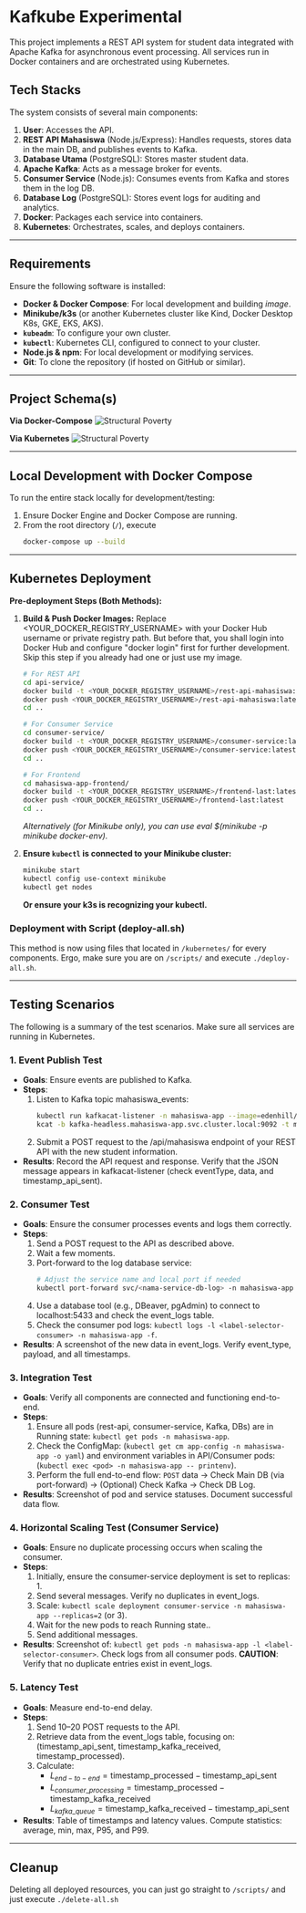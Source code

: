 # Kafkube Experimental

This project implements a REST API system for student data integrated with Apache Kafka for asynchronous event processing. All services run in Docker containers and are orchestrated using Kubernetes.

## Tech Stacks

The system consists of several main components:
1.  **User**: Accesses the API.
2.  **REST API Mahasiswa** (Node.js/Express):  Handles requests, stores data in the main DB, and publishes events to Kafka.
3.  **Database Utama** (PostgreSQL): Stores master student data.
4.  **Apache Kafka**: Acts as a message broker for events.
5.  **Consumer Service** (Node.js): Consumes events from Kafka and stores them in the log DB.
6.  **Database Log** (PostgreSQL): Stores event logs for auditing and analytics.
7.  **Docker**: Packages each service into containers.
8.  **Kubernetes**: Orchestrates, scales, and deploys containers.

---
## Requirements

Ensure the following software is installed:
* **Docker & Docker Compose**: For local development and building *image*.
* **Minikube/k3s**  (or another Kubernetes cluster like Kind, Docker Desktop K8s, GKE, EKS, AKS).
* **`kubeadm`**: To configure your own cluster.
* **`kubectl`**: Kubernetes CLI, configured to connect to your cluster.
* **Node.js & npm**: For local development or modifying services.
* **Git**: To clone the repository (if hosted on GitHub or similar).

---
## Project Schema(s)
**Via Docker-Compose**
![Structural Poverty](docs/Schemas1.png)

**Via Kubernetes**
![Structural Poverty](docs/Schemas2.png)

---
## Local Development with Docker Compose

To run the entire stack locally for development/testing:
1.  Ensure Docker Engine and Docker Compose are running.
2.  From the root directory (`/`), execute
    ```bash
    docker-compose up --build
    ```
---
## Kubernetes Deployment

**Pre-deployment Steps (Both Methods):**
1.  **Build & Push Docker Images:**
    Replace <YOUR_DOCKER_REGISTRY_USERNAME> with your Docker Hub username or private registry path. But before that, you shall login into Docker Hub and configure "docker login" first for further development. Skip this step if you already had one or just use my image.
    ```bash
    # For REST API
    cd api-service/
    docker build -t <YOUR_DOCKER_REGISTRY_USERNAME>/rest-api-mahasiswa:latest .	
    docker push <YOUR_DOCKER_REGISTRY_USERNAME>/rest-api-mahasiswa:latest
    cd ..

    # For Consumer Service
    cd consumer-service/
    docker build -t <YOUR_DOCKER_REGISTRY_USERNAME>/consumer-service:latest .
    docker push <YOUR_DOCKER_REGISTRY_USERNAME>/consumer-service:latest
    cd ..

    # For Frontend
    cd mahasiswa-app-frontend/
    docker build -t <YOUR_DOCKER_REGISTRY_USERNAME>/frontend-last:latest .
    docker push <YOUR_DOCKER_REGISTRY_USERNAME>/frontend-last:latest
    cd ..
    ```
    *Alternatively (for Minikube only), you can use eval $(minikube -p minikube docker-env).*

2.  **Ensure ``kubectl`` is connected to your Minikube cluster:**
    ```bash
    minikube start
    kubectl config use-context minikube
    kubectl get nodes
    ```
    **Or ensure your k3s is recognizing your kubectl.**

### Deployment with Script (deploy-all.sh)

This method is now using files that located in `/kubernetes/` for every components. Ergo, make sure you are on `/scripts/` and execute `./deploy-all.sh`.

---
## Testing Scenarios

The following is a summary of the test scenarios. Make sure all services are running in Kubernetes.

### 1. Event Publish Test
* **Goals**: Ensure events are published to Kafka.
* **Steps**:
    1.  Listen to Kafka topic mahasiswa_events:
        ```bash
        kubectl run kafkacat-listener -n mahasiswa-app --image=edenhill/kcat:1.7.1 --restart=Never --rm -it -- \
        kcat -b kafka-headless.mahasiswa-app.svc.cluster.local:9092 -t mahasiswa_events -C -J -q
        ```
    2.  Submit a POST request to the /api/mahasiswa endpoint of your REST API with the new student information.
* **Results**: Record the API request and response. Verify that the JSON message appears in kafkacat-listener (check eventType, data, and timestamp_api_sent).

### 2. Consumer Test
* **Goals**: Ensure the consumer processes events and logs them correctly.
* **Steps**:
    1.  Send a POST request to the API as described above.
    2.  Wait a few moments.
    3.  Port-forward to the log database service:
        ```bash
        # Adjust the service name and local port if needed
        kubectl port-forward svc/<nama-service-db-log> -n mahasiswa-app 5433:5432
        ```
    4.  Use a database tool (e.g., DBeaver, pgAdmin) to connect to localhost:5433 and check the event_logs table.
    5.  Check the consumer pod logs: `kubectl logs -l <label-selector-consumer> -n mahasiswa-app -f`.
* **Results**: A screenshot of the new data in event_logs. Verify event_type, payload, and all timestamps.

### 3. Integration Test
* **Goals**: Verify all components are connected and functioning end-to-end.
* **Steps**:
    1.  Ensure all pods (rest-api, consumer-service, Kafka, DBs) are in Running state: `kubectl get pods -n mahasiswa-app`.
    2.  Check the ConfigMap: (`kubectl get cm app-config -n mahasiswa-app -o yaml`) and environment variables in API/Consumer pods:(`kubectl exec <pod> -n mahasiswa-app -- printenv`).
    3.  Perform the full end-to-end flow: `POST` data -> Check Main DB (via port-forward) -> (Optional) Check Kafka -> Check DB Log.
* **Results**: Screenshot of pod and service statuses. Document successful data flow.

### 4. Horizontal Scaling Test (Consumer Service)
* **Goals**: Ensure no duplicate processing occurs when scaling the consumer.
* **Steps**:
    1.  Initially, ensure the consumer-service deployment is set to replicas: 1.
    2.  Send several messages. Verify no duplicates in event_logs.
    3.  Scale: `kubectl scale deployment consumer-service -n mahasiswa-app --replicas=2` (or 3).
    4.  Wait for the new pods to reach Running state..
    5.  Send additional messages.
* **Results**: Screenshot of: `kubectl get pods -n mahasiswa-app -l <label-selector-consumer>`. Check logs from all consumer pods. **CAUTION**: Verify that no duplicate entries exist in event_logs.

### 5. Latency Test
* **Goals**: Measure end-to-end delay.
* **Steps**:
    1.  Send 10–20 POST requests to the API.
    2.  Retrieve data from the event_logs table, focusing on: (timestamp_api_sent, timestamp_kafka_received, timestamp_processed).
    3.  Calculate:
        * $L_{end-to-end} = \text{timestamp_processed} - \text{timestamp_api_sent}$
        * $L_{consumer\_processing} = \text{timestamp_processed} - \text{timestamp_kafka_received}$
        * $L_{kafka\_queue} = \text{timestamp_kafka_received} - \text{timestamp_api_sent}$
* **Results**: Table of timestamps and latency values. Compute statistics: average, min, max, P95, and P99.

---
## Cleanup

Deleting all deployed resources, you can just go straight to `/scripts/` and just execute `./delete-all.sh`


